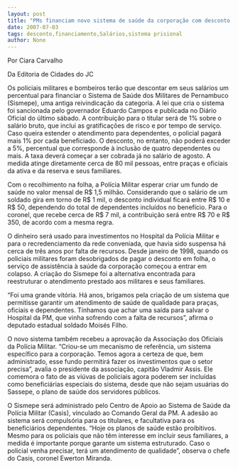 ```yaml
---
layout: post
title: "PMs financiam novo sistema de saúde da corporação com desconto nos salários"
date: 2007-07-03
tags: desconto,financiamento,Salários,sistema prisional
author: None
---
```

Por Ciara Carvalho 

Da Editoria de Cidades do JC

Os policiais militares e bombeiros ter&atilde;o que descontar em seus sal&aacute;rios um percentual para financiar o Sistema de Sa&uacute;de dos Militares de Pernambuco (Sismepe), uma antiga reivindica&ccedil;&atilde;o da categoria. 
A lei que cria o sistema foi sancionada pelo governador Eduardo Campos e publicada no Di&aacute;rio Oficial do &uacute;ltimo s&aacute;bado. A contribui&ccedil;&atilde;o para o titular ser&aacute; de 1% sobre o sal&aacute;rio bruto, que inclui as gratifica&ccedil;&otilde;es de risco e por tempo de servi&ccedil;o. 
Caso queira estender o atendimento para dependentes, o policial pagar&aacute; mais 1% por cada beneficiado. O desconto, no entanto, n&atilde;o poder&aacute; exceder a 5%, percentual que corresponde &agrave; inclus&atilde;o de quatro dependentes ou mais. 
A taxa dever&aacute; come&ccedil;ar a ser cobrada j&aacute; no sal&aacute;rio de agosto. A medida atinge diretamente cerca de 80 mil pessoas, entre pra&ccedil;as e oficiais da ativa e da reserva e seus familiares. 

Com o recolhimento na folha, a Pol&iacute;cia Militar esperar criar um fundo de sa&uacute;de no valor mensal de R$ 1,5 milh&atilde;o. Considerando que o sal&aacute;rio de um soldado gira em torno de R$ 1 mil, o desconto individual ficar&aacute; entre R$ 10 e R$ 50, dependendo do total de dependentes inclu&iacute;dos no benef&iacute;cio. Para o coronel, que recebe cerca de R$ 7 mil, a contribui&ccedil;&atilde;o ser&aacute; entre R$ 70 e R$ 350, de acordo com a mesma regra. 

O dinheiro ser&aacute; usado para investimentos no Hospital da Pol&iacute;cia Militar e para o recredenciamento da rede conveniada, que havia sido suspensa h&aacute; cerca de tr&ecirc;s anos por falta de recursos. 
Desde janeiro de 1998, quando os policiais militares foram desobrigados de pagar o desconto em folha, o servi&ccedil;o de assist&ecirc;ncia &agrave; sa&uacute;de da corpora&ccedil;&atilde;o come&ccedil;ou a entrar em colapso. A cria&ccedil;&atilde;o do Sismepe foi a alternativa encontrada para reestruturar o atendimento prestado aos militares e seus familiares. 

&ldquo;Foi uma grande vit&oacute;ria. H&aacute; anos, brigamos pela cria&ccedil;&atilde;o de um sistema que permitisse garantir um atendimento de sa&uacute;de de qualidade para pra&ccedil;as, oficiais e dependentes. T&iacute;nhamos que achar uma sa&iacute;da para salvar o Hospital da PM, que vinha sofrendo com a falta de recursos&rdquo;, afirma o deputado estadual soldado Mois&eacute;s Filho. 

O novo sistema tamb&eacute;m recebeu a aprova&ccedil;&atilde;o da Associa&ccedil;&atilde;o dos Oficiais da Pol&iacute;cia Militar. &ldquo;Criou-se um mecanismo de refer&ecirc;ncia, um sistema espec&iacute;fico para a corpora&ccedil;&atilde;o. Temos agora a certeza de que, bem administrado, esse fundo permitir&aacute; fazer os investimentos que o setor precisa&rdquo;, avalia o presidente da associa&ccedil;&atilde;o, capit&atilde;o Vladmir Assis. 
Ele comemora o fato de as vi&uacute;vas de policiais agora poderem ser inclu&iacute;das como benefici&aacute;rias especiais do sistema, desde que n&atilde;o sejam usu&aacute;rias do Sassepe, o plano de sa&uacute;de dos servidores p&uacute;blicos. 

O Sismepe ser&aacute; administrado pelo Centro de Apoio ao Sistema de Sa&uacute;de da Pol&iacute;cia Militar (Casis), vinculado ao Comando Geral da PM. A ades&atilde;o ao sistema ser&aacute; compuls&oacute;ria para os titulares, e facultativa para os benefici&aacute;rios dependentes. 
&ldquo;Hoje os planos de sa&uacute;de est&atilde;o proibitivos. Mesmo para os policiais que n&atilde;o t&ecirc;m interesse em incluir seus familiares, a medida &eacute; importante porque garante um sistema estruturado. Caso o policial venha precisar, ter&aacute; um atendimento de qualidade&rdquo;, observa o chefe do Casis, coronel Ewerton Miranda.  